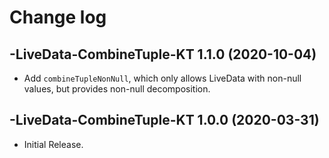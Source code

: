# Change log

-LiveData-CombineTuple-KT 1.1.0 (2020-10-04)
--------------------------------

- Add `combineTupleNonNull`, which only allows LiveData with non-null values, but provides non-null decomposition.

-LiveData-CombineTuple-KT 1.0.0 (2020-03-31)
--------------------------------

- Initial Release.